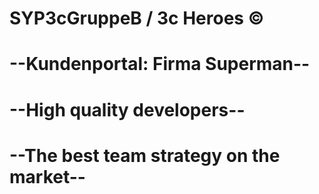 # SYP3cGruppeB / 3c Heroes ©

# --Kundenportal: Firma Superman--
# --High quality developers--
# --The best team strategy on the market--


